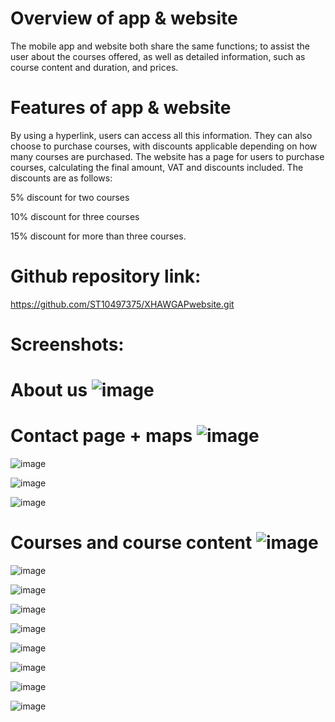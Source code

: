 # Overview of app & website 

The mobile app and website both share the same functions; to assist the user about the courses offered, as well as detailed information, such as course content and duration, and prices. 

# Features of app & website

By using a hyperlink, users can access all this information. They can also choose to purchase courses, with discounts applicable depending on how many courses are purchased.
The website has a page for users to purchase courses, calculating the final amount, VAT and discounts included.
The discounts are as follows:

5% discount for two courses

10% discount for three courses

15% discount for more than three courses.

# Github repository link: 

https://github.com/ST10497375/XHAWGAPwebsite.git

# Screenshots:

# About us ![image](https://github.com/user-attachments/assets/be28ce79-f002-487e-8a8d-dd6218a8f7f9)

# Contact page + maps ![image](https://github.com/user-attachments/assets/9e251f42-080c-4816-a6c7-577bd3597c22)

![image](https://github.com/user-attachments/assets/dea13437-9e62-464f-b6e7-358af5a70f26)

![image](https://github.com/user-attachments/assets/50ac0835-5cc4-4e83-9e46-dd00270b0a94)

![image](https://github.com/user-attachments/assets/edba38d1-6b94-450a-aae2-75130973ec5b)

# Courses and course content ![image](https://github.com/user-attachments/assets/0300f942-29f2-4888-b75b-ca7c8cdac915)

![image](https://github.com/user-attachments/assets/86cc19b1-cec8-4606-a65c-b8099f3e8d8f)

![image](https://github.com/user-attachments/assets/a0aec65c-b6db-4738-8dc2-d8f9e6ffba2a)

![image](https://github.com/user-attachments/assets/3566fe91-1e06-47a6-808a-53a329093745)

![image](https://github.com/user-attachments/assets/a0a1affc-c245-4ca1-abe6-5ff41644aa58)

![image](https://github.com/user-attachments/assets/43d5dec2-d119-47e8-bf97-477768793c96)

![image](https://github.com/user-attachments/assets/76e977df-329c-464e-930c-a78a3862787a)

![image](https://github.com/user-attachments/assets/836ae57d-8d02-4ab5-8007-3c14d893afc5)

![image](https://github.com/user-attachments/assets/3c9031e2-d93b-4691-8d50-fb8ba3b585ea)







